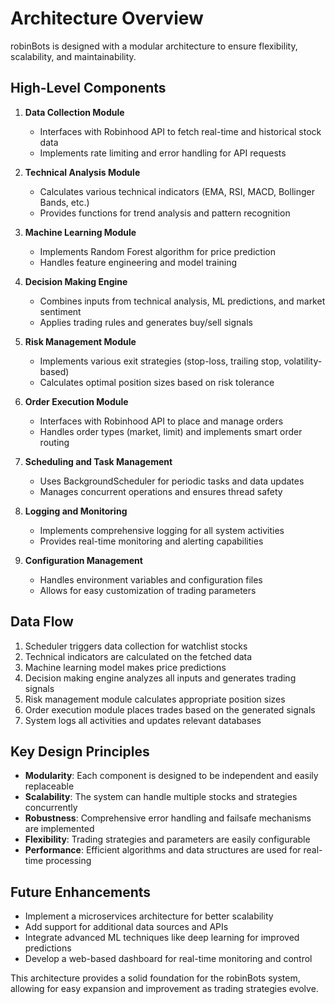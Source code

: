 # Architecture Overview

robinBots is designed with a modular architecture to ensure flexibility, scalability, and maintainability.

## High-Level Components

1. **Data Collection Module**
   - Interfaces with Robinhood API to fetch real-time and historical stock data
   - Implements rate limiting and error handling for API requests

2. **Technical Analysis Module**
   - Calculates various technical indicators (EMA, RSI, MACD, Bollinger Bands, etc.)
   - Provides functions for trend analysis and pattern recognition

3. **Machine Learning Module**
   - Implements Random Forest algorithm for price prediction
   - Handles feature engineering and model training

4. **Decision Making Engine**
   - Combines inputs from technical analysis, ML predictions, and market sentiment
   - Applies trading rules and generates buy/sell signals

5. **Risk Management Module**
   - Implements various exit strategies (stop-loss, trailing stop, volatility-based)
   - Calculates optimal position sizes based on risk tolerance

6. **Order Execution Module**
   - Interfaces with Robinhood API to place and manage orders
   - Handles order types (market, limit) and implements smart order routing

7. **Scheduling and Task Management**
   - Uses BackgroundScheduler for periodic tasks and data updates
   - Manages concurrent operations and ensures thread safety

8. **Logging and Monitoring**
   - Implements comprehensive logging for all system activities
   - Provides real-time monitoring and alerting capabilities

9. **Configuration Management**
   - Handles environment variables and configuration files
   - Allows for easy customization of trading parameters

## Data Flow

1. Scheduler triggers data collection for watchlist stocks
2. Technical indicators are calculated on the fetched data
3. Machine learning model makes price predictions
4. Decision making engine analyzes all inputs and generates trading signals
5. Risk management module calculates appropriate position sizes
6. Order execution module places trades based on the generated signals
7. System logs all activities and updates relevant databases

## Key Design Principles

- **Modularity**: Each component is designed to be independent and easily replaceable
- **Scalability**: The system can handle multiple stocks and strategies concurrently
- **Robustness**: Comprehensive error handling and failsafe mechanisms are implemented
- **Flexibility**: Trading strategies and parameters are easily configurable
- **Performance**: Efficient algorithms and data structures are used for real-time processing

## Future Enhancements

- Implement a microservices architecture for better scalability
- Add support for additional data sources and APIs
- Integrate advanced ML techniques like deep learning for improved predictions
- Develop a web-based dashboard for real-time monitoring and control

This architecture provides a solid foundation for the robinBots system, allowing for easy expansion and improvement as trading strategies evolve.
